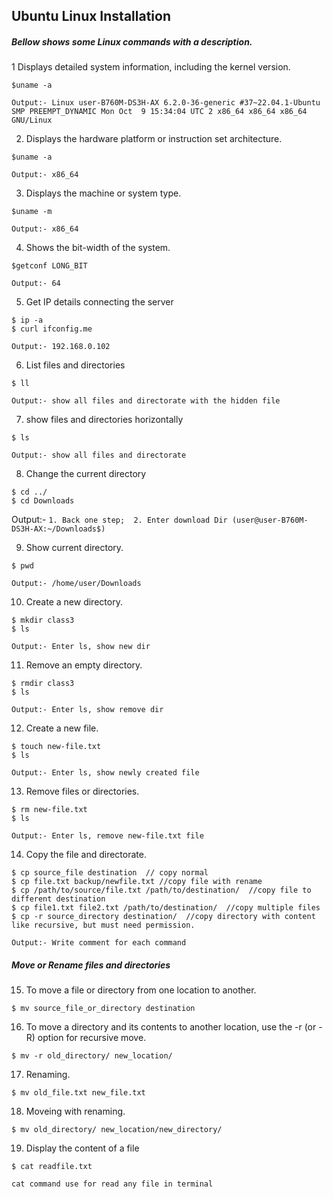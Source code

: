 ## Ubuntu Linux Installation
##### Bellow shows some Linux commands with a description.
1 Displays detailed system information, including the kernel version. 
```
$uname -a
```
`Output:- Linux user-B760M-DS3H-AX 6.2.0-36-generic #37~22.04.1-Ubuntu SMP PREEMPT_DYNAMIC Mon Oct  9 15:34:04 UTC 2 x86_64 x86_64 x86_64 GNU/Linux`

2. Displays the hardware platform or instruction set architecture.
```
$uname -a
```
`Output:- x86_64`

3. Displays the machine or system type.
```
$uname -m
```
`Output:- x86_64`

4. Shows the bit-width of the system.
```
$getconf LONG_BIT
```
`Output:- 64`

5. Get IP details connecting the server
```
$ ip -a
$ curl ifconfig.me
```
`Output:- 192.168.0.102`

6. List files and directories
```
$ ll
```
`Output:- show all files and directorate with the hidden file`

7. show files and directories horizontally
```
$ ls
```
`Output:- show all files and directorate`

8. Change the current directory
```
$ cd ../
$ cd Downloads
```
Output:- 
`1. Back one step; 
2. Enter download Dir (user@user-B760M-DS3H-AX:~/Downloads$)`

9. Show current directory.
```
$ pwd
```
`Output:- /home/user/Downloads`

10. Create a new directory.
```
$ mkdir class3
$ ls
```
`Output:- Enter ls, show new dir`

11. Remove an empty directory.
```
$ rmdir class3
$ ls
```
`Output:- Enter ls, show remove dir`


12. Create a new file.
```
$ touch new-file.txt
$ ls
```
`Output:- Enter ls, show newly created file`

13. Remove files or directories.
```
$ rm new-file.txt
$ ls
```
`Output:- Enter ls, remove new-file.txt file`

14. Copy the file and directorate.
```
$ cp source_file destination  // copy normal
$ cp file.txt backup/newfile.txt //copy file with rename
$ cp /path/to/source/file.txt /path/to/destination/  //copy file to different destination
$ cp file1.txt file2.txt /path/to/destination/  //copy multiple files
$ cp -r source_directory destination/  //copy directory with content like recursive, but must need permission.

```
`Output:- Write comment for each command`

##### Move or Rename files and directories 

15. To move a file or directory from one location to another.

```
$ mv source_file_or_directory destination
```

16. To move a directory and its contents to another location, use the -r (or -R) option for recursive move.

```
$ mv -r old_directory/ new_location/
```
17. Renaming.

```
$ mv old_file.txt new_file.txt
```

18. Moveing with renaming.

```
$ mv old_directory/ new_location/new_directory/

```
19. Display the content of a file

```
$ cat readfile.txt
```
`cat command use for read any file in terminal`

